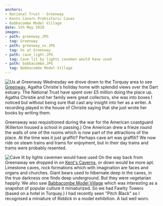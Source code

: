```yaml
---
anchors:
- National Trust - Greenway
- Kents Cavern Prehistoric Caves
- Babbacombe Model Village
date: 5th May 2010
images:
- path: greenway.JPG
  tag: Greenway
- path: greenway_us.JPG
  tag: Us at Greenway
- path: cave_light.JPG
  tag: Cave lit by lights cavemen would have used
- path: babbacombe.JPG
  tag: Babbacombe Model Village
---
```

![Us at Greenway](greenway_us.JPG)
Wednesday we drove down to the Torquay area to see
[Greenway](https://www.nationaltrust.org.uk/greenway),
Agatha Christie's holiday home with splendid views over the Dart estuary. The National Trust have spent over &pound;5 million doing the place up. Agatha Christie and her family were great collectors, she was into boxes I noticed but without being sure that cast any insight into her as a writer. A recording played in the house of Christie saying that she just wrote her books by writing them.

Greenaway was requisitioned during the war for the American coastguard (Killerton housed a school in passing.) One American drew a frieze round the walls of one of the rooms which is now part of the attractions of the place. At the time was it just graffiti? Perhaps cave art was graffiti? We now ride on steam trains and trams for enjoyment, but in their day trains and trams were probably resented.

![Cave lit by lights cavemen would have used](cave_light.JPG)
On the way back from Greenaway we dropped in on
[Kent's Caverns](https://www.kents-cavern.co.uk/),
or down would be more apt. Limestone caves, rock formations which with imagination are faces and organs and churches. Giant bears used to hibernate deep in the caves, in the true darkness one finds deep underground. But they were vegetarian happily. We also saw
[Babbacombe Model Village](https://www.model-village.co.uk/)
which was interesting as a snapshot of popular culture it miniaturized. So we had Fawlty Towers (based on a hotel in Torquay.) I had recently seen "Pitch Black" so I recognised a miniature of Riddick in a model exhibition. A tad well worn.
